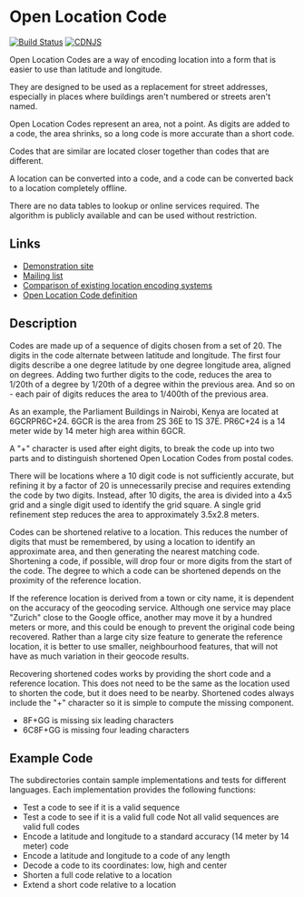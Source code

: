 Open Location Code
==================

[![Build Status](https://api.travis-ci.org/google/open-location-code.svg?branch=master)](https://travis-ci.org/google/open-location-code)
[![CDNJS](https://img.shields.io/cdnjs/v/openlocationcode.svg)](https://cdnjs.com/libraries/openlocationcode)

Open Location Codes are a way of encoding location into a form that is
easier to use than latitude and longitude.

They are designed to be used as a replacement for street addresses, especially
in places where buildings aren't numbered or streets aren't named.

Open Location Codes represent an area, not a point. As digits are added
to a code, the area shrinks, so a long code is more accurate than a short
code.

Codes that are similar are located closer together than codes that are
different.

A location can be converted into a code, and a code can be converted back
to a location completely offline.

There are no data tables to lookup or online services required. The
algorithm is publicly available and can be used without restriction.

Links
-----
 * [Demonstration site](http://plus.codes/)
 * [Mailing list](https://groups.google.com/forum/#!forum/open-location-code)
 * [Comparison of existing location encoding systems](https://github.com/google/open-location-code/wiki/Evaluation-of-Location-Encoding-Systems)
 * [Open Location Code definition](https://github.com/google/open-location-code/blob/master/docs/olc_definition.adoc)

Description
-----------

Codes are made up of a sequence of digits chosen from a set of 20. The
digits in the code alternate between latitude and longitude. The first
four digits describe a one degree latitude by one degree longitude
area, aligned on degrees. Adding two further digits to the code,
reduces the area to 1/20th of a degree by 1/20th of a degree within the
previous area. And so on - each pair of digits reduces the area to
1/400th of the previous area.

As an example, the Parliament Buildings in Nairobi, Kenya are located at
6GCRPR6C+24. 6GCR is the area from 2S 36E to 1S 37E. PR6C+24 is a 14 meter
wide by 14 meter high area within 6GCR.

A "+" character is used after eight digits, to break the code up into two parts
and to distinguish shortened Open Location Codes from postal codes.

There will be locations where a 10 digit code is not sufficiently accurate, but
refining it by a factor of 20 is unnecessarily precise and requires extending
the code by two digits. Instead, after 10 digits, the area is divided
into a 4x5 grid and a single digit used to identify the grid square. A single
grid refinement step reduces the area to approximately 3.5x2.8 meters.

Codes can be shortened relative to a location. This reduces the number of digits
that must be remembered, by using a location to identify an approximate area,
and then generating the nearest matching code. Shortening a code, if possible,
will drop four or more digits from the start of the code. The degree to which a
code can be shortened depends on the proximity of the reference location.

If the reference location is derived from a town or city name, it is dependent
on the accuracy of the geocoding service. Although one service may place
"Zurich" close to the Google office, another may move it by a hundred meters or
more, and this could be enough to prevent the original code being recovered.
Rather than a large city size feature to generate the reference location, it is
better to use smaller, neighbourhood features, that will not have as much
variation in their geocode results.

Recovering shortened codes works by providing the short code and a reference
location. This does not need to be the same as the location used to shorten the
code, but it does need to be nearby. Shortened codes always include the "+"
character so it is simple to compute the missing component.

 * 8F+GG is missing six leading characters
 * 6C8F+GG is missing four leading characters

Example Code
------------

The subdirectories contain sample implementations and tests for different
languages. Each implementation provides the following functions:

 * Test a code to see if it is a valid sequence
 * Test a code to see if it is a valid full code
   Not all valid sequences are valid full codes
 * Encode a latitude and longitude to a standard accuracy
   (14 meter by 14 meter) code
 * Encode a latitude and longitude to a code of any length
 * Decode a code to its coordinates: low, high and center
 * Shorten a full code relative to a location
 * Extend a short code relative to a location
